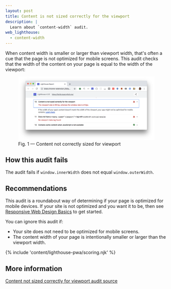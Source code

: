 ```yaml
---
layout: post
title: Content is not sized correctly for the viewport
description: |
  Learn about `content-width` audit.
web_lighthouse:
  - content-width
---
```


When content width is smaller or larger than viewport width,
that's often a cue that the page is not optimized for mobile screens.
This audit checks that the width of the content on your page is equal
to the width of the viewport:

<figure class="w-figure">
  <img class="w-screenshot w-screenshot--filled" src="content-width.png" alt="Lighthouse audit showing content not correctly sized for viewport">
  <figcaption class="w-figcaption">
    Fig. 1 — Content not correctly sized for viewport
  </figcaption>
</figure>

## How this audit fails

The audit fails if `window.innerWidth` does not equal `window.outerWidth`.

## Recommendations

This audit is a roundabout way of determining
if your page is optimized for mobile devices.
If your site is not optimized and you want it to be, then see
[Responsive Web Design Basics](https://developers.google.com/web/fundamentals/design-and-ux/responsive/)
to get started.

You can ignore this audit if:

- Your site does not need to be optimized for mobile screens.
- The content width of your page is intentionally smaller or larger than the
  viewport width.

{% include 'content/lighthouse-pwa/scoring.njk' %}

## More information

[Content not sized correctly for viewport audit source](https://github.com/GoogleChrome/lighthouse/blob/master/lighthouse-core/audits/content-width.js)